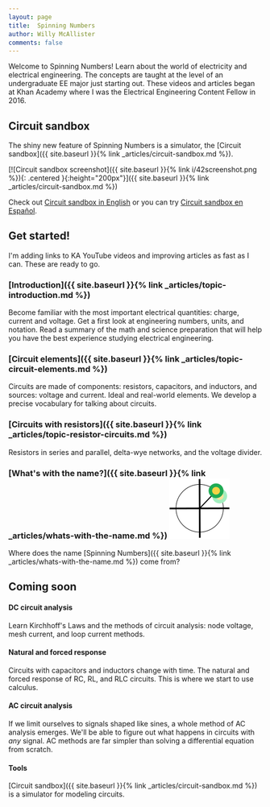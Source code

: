 ```yaml
--- 
layout: page
title:  Spinning Numbers 
author: Willy McAllister
comments: false
---
```


Welcome to Spinning Numbers! Learn about the world of electricity and electrical engineering. The concepts are taught at the level of an undergraduate EE major just starting out. These videos and articles began at Khan Academy where I was the Electrical Engineering Content Fellow in 2016. 

## Circuit sandbox

The shiny new feature of Spinning Numbers is a simulator, the [Circuit sandbox]({{ site.baseurl }}{% link _articles/circuit-sandbox.md %}). 

[![Circuit sandbox screenshot]({{ site.baseurl }}{% link i/42screenshot.png %}){: .centered }{:height="200px"}]({{ site.baseurl }}{% link _articles/circuit-sandbox.md %})

Check out [Circuit sandbox in English](http://spinningnumbers.org/circuit-sandbox/index.html) or you can try [Circuit sandbox en Español](http://spinningnumbers.org/circuit-sandbox/index-es.html). 

## Get started!
I'm adding links to KA YouTube videos and improving articles as fast as I can. These are ready to go.

### [Introduction]({{ site.baseurl }}{% link _articles/topic-introduction.md %})
Become familiar with the most important electrical quantities: charge, current and voltage. Get a first look at engineering numbers, units, and notation. Read a summary of the math and science preparation that will help you have the best experience studying electrical engineering.

### [Circuit elements]({{ site.baseurl }}{% link _articles/topic-circuit-elements.md %})
Circuits are made of components: resistors, capacitors, and inductors, and sources: voltage and current. Ideal and real-world elements. We develop a precise vocabulary for talking about circuits.

### [Circuits with resistors]({{ site.baseurl }}{% link _articles/topic-resistor-circuits.md %})
Resistors in series and parallel, delta-wye networks, and the voltage divider.

### [What's with the name?]({{ site.baseurl }}{% link _articles/whats-with-the-name.md %}) <img class="sn-logo" src="/i/sn_logo2.svg" alt="logo"> 

Where does the name [Spinning Numbers]({{ site.baseurl }}{% link _articles/whats-with-the-name.md %}) come from? 


## Coming soon

#### DC circuit analysis
Learn Kirchhoff's Laws and the methods of circuit analysis: node voltage, mesh current, and loop current methods.

#### Natural and forced response
Circuits with capacitors and inductors change with time. The natural and forced response of RC, RL, and RLC circuits. This is where we start to use calculus.

#### AC circuit analysis
If we limit ourselves to signals shaped like sines, a whole method of AC analysis emerges. We'll be able to figure out what happens in circuits with *any* signal. AC methods are far simpler than solving a differential equation from scratch.

#### Tools

[Circuit sandbox]({{ site.baseurl }}{% link _articles/circuit-sandbox.md %}) is a simulator for modeling circuits.

